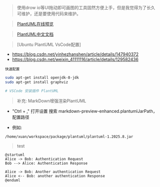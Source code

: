 > 使用drow io等UI拖动即可画图的工具固然方便上手，但是我觉得为了长久可维护，还是要使用代码来维护。

> [PlantUML在线预览](www.plantuml.com/plantuml)

> [PlantUML中文文档](https://plantuml.com/zh/)

> [Ubuntu PlantUML VsCode配置]

- https://blog.csdn.net/yinhezhanshen/article/details/147940372
- https://blog.csdn.net/weixin_41111116/article/details/129582436

`快速配置`

```bash
sudo apt-get install openjdk-8-jdk
sudo apt-get install graphviz

# VSCode 安装插件 PlantUML
``` 

> 补充: MarkDown增强渲染PlantUML 

- "Ctrl + ," 打开设置 搜索 markdown-preview-enhanced.plantumlJarPath， 配置路径

- 例如:

```bash
/home/xuan/workspace/package/plantuml/plantuml-1.2025.8.jar
```

> test

```plantuml
@startuml
Alice -> Bob: Authentication Request
Bob --> Alice: Authentication Response

Alice -> Bob: Another authentication Request
Alice <-- Bob: another authentication Response
@enduml
```